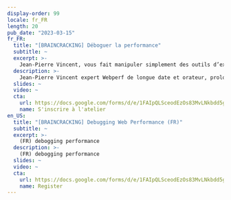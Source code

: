 ```yaml
---
display-order: 99
locale: fr_FR
length: 20
pub_date: "2023-03-15"
fr_FR:
  title: "[BRAINCRACKING] Déboguer la performance"
  subtitle: ~
  excerpt: >-
    Jean-Pierre Vincent, vous fait manipuler simplement des outils d’experts que sont WebPagetest et Chrome dev tools, pour trouver les problèmes de performance d'une page.
  description: >-
    Jean-Pierre Vincent expert Webperf de longue date et orateur, prolonge la conférence en vous faisant manipuler simplement des outils d’experts que sont WebPagetest et Chrome dev tools, pour trouver les problèmes de performance d'une page.
  slides: ~
  video: ~
  cta:
    url: https://docs.google.com/forms/d/e/1FAIpQLSceodEzOs83MvLNkbdd5gCjgPXDLbX3eBECtZDMi477Czs1lw/viewform?usp=sf_link
    name: S'inscrire à l'atelier
en_US:
  title: "[BRAINCRACKING] Debugging Web Performance (FR)"
  subtitle: ~
  excerpt: >-
    (FR) debogging performance
  description: >-
    (FR) debogging performance
  slides: ~
  video: ~
  cta:
    url: https://docs.google.com/forms/d/e/1FAIpQLSceodEzOs83MvLNkbdd5gCjgPXDLbX3eBECtZDMi477Czs1lw/viewform?usp=sf_link
    name: Register
---
```

